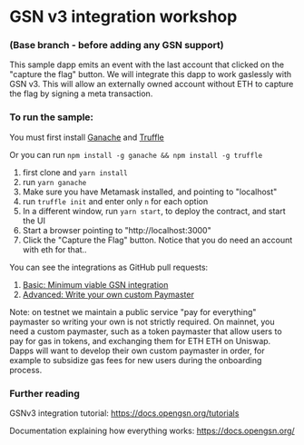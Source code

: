 # GSN v3 integration workshop

### (Base branch - before adding any GSN support)

This sample dapp emits an event with the last account that clicked on the "capture the flag" button. We will integrate
this dapp to work gaslessly with GSN v3. This will allow an externally owned account without ETH to capture the flag by
signing a meta transaction.


### To run the sample:
You must first install [Ganache](https://github.com/trufflesuite/ganache) and [Truffle](https://www.npmjs.com/package/truffle)

Or you can run `npm install -g ganache && npm install -g truffle`

1. first clone and `yarn install`
2. run `yarn ganache`
3. Make sure you have Metamask installed, and pointing to "localhost"
4. run `truffle init` and enter only `n` for each option
4. In a different window, run `yarn start`, to deploy the contract, and start the UI
5. Start a browser pointing to "http://localhost:3000"
6. Click the "Capture the Flag" button. Notice that you do need an account with eth for that..

You can see the integrations as GitHub pull requests:

1. [Basic: Minimum viable GSN integration](https://github.com/opengsn/workshop/pull/1/files)
2. [Advanced: Write your own custom Paymaster](https://github.com/opengsn/workshop/pull/2/files_)

Note: on testnet we maintain a public service "pay for everything" paymaster so writing your own is not strictly
required. On mainnet, you need a custom paymaster, such as a token paymaster that allow users to pay for gas in tokens,
and exchanging them for ETH ETH on Uniswap. Dapps will want to develop their own custom paymaster in order, for example
to subsidize gas fees for new users during the onboarding process.

### Further reading

GSNv3 integration tutorial: https://docs.opengsn.org/tutorials

Documentation explaining how everything works: https://docs.opengsn.org/
